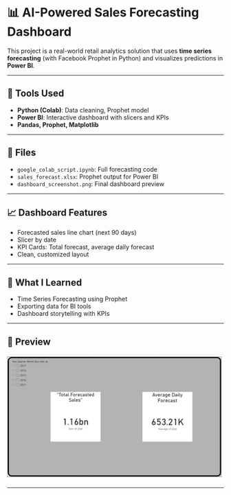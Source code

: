 # 📊 AI-Powered Sales Forecasting Dashboard

This project is a real-world retail analytics solution that uses **time series forecasting** (with Facebook Prophet in Python) and visualizes predictions in **Power BI**.

---

## 🔧 Tools Used
- **Python (Colab)**: Data cleaning, Prophet model
- **Power BI**: Interactive dashboard with slicers and KPIs
- **Pandas, Prophet, Matplotlib**

---

## 📁 Files
- `google_colab_script.ipynb`: Full forecasting code
- `sales_forecast.xlsx`: Prophet output for Power BI
- `dashboard_screenshot.png`: Final dashboard preview

---

## 📈 Dashboard Features
- Forecasted sales line chart (next 90 days)
- Slicer by date
- KPI Cards: Total forecast, average daily forecast
- Clean, customized layout

---

## 📌 What I Learned
- Time Series Forecasting using Prophet
- Exporting data for BI tools
- Dashboard storytelling with KPIs

---

## 🚀 Preview
![Dashboard Screenshot](Dashboard.png)

---
